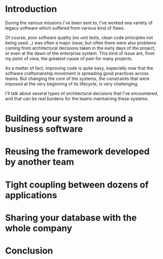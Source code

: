 # Introduction
During the various missions I've been sent to, I've worked ona variety of legacy software which suffered from various kind of flaws.

Of course, poor software quality (no unit tests, clean code principles not being used...) was often a major issue, but often there were also problems coming from architectural decisions taken in the early days of the project, or even at the dawn of the enterprise system. This kind of issue are, from my point of view, the greatest cause of pain for many projects.

As a matter of fact, improving code is quite easy, especially now that the software craftsmanship movement is spreading good practices across teams. But changing the core of the systems, the constraints that were imposed at the very beginning of its lifecycle, is very challenging. 

I'll talk about several types of architectural decisions that I've encountered, and that can be real burdens for the teams maintaining these systems.

# Building your system around a business software

# Reusing the framework developed by another team

# Tight coupling between dozens of applications

# Sharing your database with the whole company

# Conclusion


